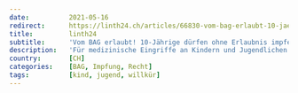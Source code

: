 ```yaml
---
date:          2021-05-16
redirect:      https://linth24.ch/articles/66830-vom-bag-erlaubt-10-jaehrige-duerfen-ohne-erlaubnis-impfen
title:         linth24
subtitle:      'Vom BAG erlaubt! 10-Jährige dürfen ohne Erlaubnis impfen'
description:   'Für medizinische Eingriffe an Kindern und Jugendlichen war es bisher selbstverständlich, dass Eltern zuerst ihre Zustimmung geben. Das BAG will dies für die Covid-19 Impfung umgehen.'
country:       [CH]
categories:    [BAG, Impfung, Recht]
tags:          [kind, jugend, willkür]
---
```

